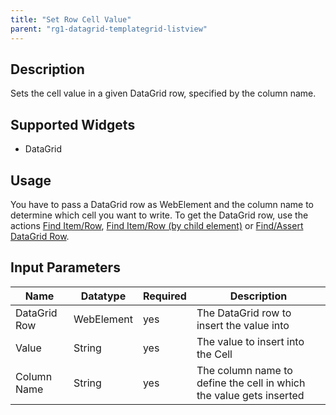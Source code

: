 ```yaml
---
title: "Set Row Cell Value"
parent: "rg1-datagrid-templategrid-listview"
---
```


## Description

Sets the cell value in a given DataGrid row, specified by the column name.

## Supported Widgets

 + DataGrid

## Usage

You have to pass a DataGrid row as WebElement and the column name to determine which cell you want to write. To get the DataGrid row, use the actions [Find Item/Row](rg1-find-itemrow), [Find Item/Row (by child element)](rg1-find-itemrow-by-child) or [Find/Assert DataGrid Row](rg1-findassert-datagrid-row).    

## Input Parameters

Name | Datatype |Required| Description
--- | --- | --- | ---
DataGrid Row | WebElement |yes| The DataGrid row to insert the value into
Value | String |yes| The value to insert into the Cell
Column Name | String |yes| The column name to define the cell in which the value gets inserted
